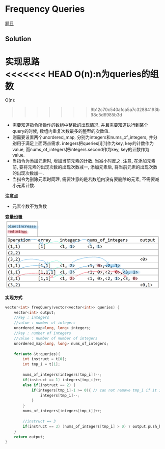 # Frequency Queries

[题目](https://www.hackerrank.com/challenges/frequency-queries/problem)  

## Solution

**实现思路**  
<<<<<<< HEAD
O(n):n为queries的组数  
=======
O(n):
>>>>>>> 9b12c70c540afca5a7c32884193b98c5d6985b3d
* 需要知道指令所操作的数组中整数的出现情况. 并且需要知道执行到某个query的时候, 数组内重复次数最多的整型的次数值.  
* 则需要设置两个unordered_map, 分别为integers和nums_of_integers, 并分别用于满足上面两点需求. integers把queries[i][1]作为key, key的计数作为value, 而nums_of_integers把integers.second作为key, key的计数作为value.
* 当指令为添加元素时, 增加当前元素的计数. 当减小时反之. 注意, 在添加元素前, 要将元素的出现次数的出现次数减一, 添加元素后, 将当前元素的出现次数的出现次数加一. 
* 当指令为删除元素时同理, 需要注意的是若数组内没有要删除的元素, 不需要减小元素计数.

**注意点**  
* 元素个数不为负数

**变量设置**  
![](image.png)

**实现方式**  
```c
vector<int> freqQuery(vector<vector<int>> queries) {
    vector<int> output;
    //key : integers
    //value : number of integers
    unordered_map<long, long> integers;
    //key : number of integers
    //value : number of number of integers
    unordered_map<long, long> nums_of_integers;

    for(auto &t:queries){
        int instruct = t[0];
        int tmp_i = t[1];

        nums_of_integers[integers[tmp_i]]--;
        if(instruct == 1) integers[tmp_i]++;
        else if(instruct == 2) {
            if(integers[tmp_i]-1 >= 0){ // can not remove tmp_i if it is not exist
                integers[tmp_i]--;
            }
        }
        nums_of_integers[integers[tmp_i]]++;

        //instruct == 3
        if(instruct == 3) (nums_of_integers[tmp_i] > 0) ? output.push_back(1) : output.push_back(0);
    }
    return output;
}
```
